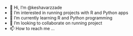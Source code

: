- 👋 Hi, I’m @keshavarzzade
- 👀 I’m interested in running projects with R and Python apps
- 🌱 I’m currently learning R and Python programming
- 💞️ I’m looking to collaborate on running project
- 📫 How to reach me ...

<!---
keshavarzzade/keshavarzzade is a ✨ special ✨ repository because its `README.md` (this file) appears on your GitHub profile.
You can click the Preview link to take a look at your changes.
--->
